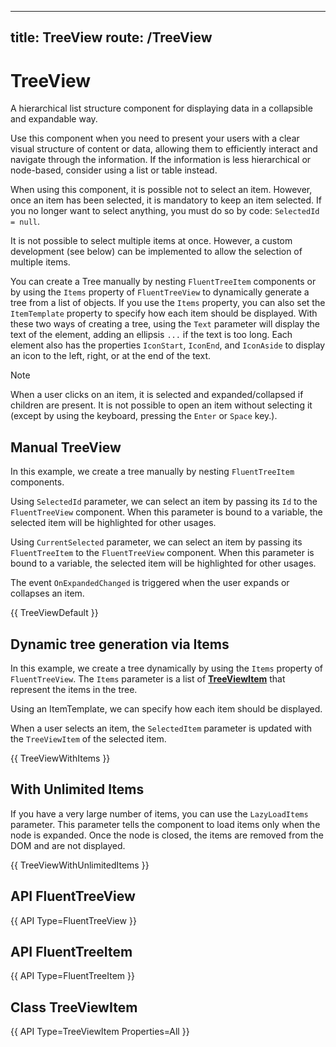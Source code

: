 
---
title: TreeView
route: /TreeView
---

# TreeView

A hierarchical list structure component for displaying data in a collapsible and expandable way.

Use this component when you need to present your users with a clear visual structure of content or data,
allowing them to efficiently interact and navigate through the information.
If the information is less hierarchical or node-based, consider using a list or table instead.

When using this component, it is possible not to select an item.
However, once an item has been selected, it is mandatory to keep an item selected.
If you no longer want to select anything, you must do so by code: `SelectedId = null`.

It is not possible to select multiple items at once. However, a custom development (see below) can be implemented to allow the selection of multiple items.

You can create a Tree manually by nesting `FluentTreeItem` components or by using the `Items` property of `FluentTreeView` to dynamically generate a tree from a list of objects.
If you use the `Items` property, you can also set the `ItemTemplate` property to specify how each item should be displayed.
With these two ways of creating a tree, using the `Text` parameter will display the text of the element, adding an ellipsis `...` if the text is too long.
Each element also has the properties `IconStart`, `IconEnd`, and `IconAside` to display an icon to the left, right, or at the end of the text.

> [!NOTE]
> When a user clicks on an item, it is selected and expanded/collapsed if children are present.
> It is not possible to open an item without selecting it (except by using the keyboard, pressing the `Enter` or `Space` key.).

## Manual TreeView

In this example, we create a tree manually by nesting `FluentTreeItem` components.

Using `SelectedId` parameter, we can select an item by passing its `Id` to the `FluentTreeView` component.
When this parameter is bound to a variable, the selected item will be highlighted for other usages.

Using `CurrentSelected` parameter, we can select an item by passing its `FluentTreeItem` to the `FluentTreeView` component.
When this parameter is bound to a variable, the selected item will be highlighted for other usages.

The event `OnExpandedChanged` is triggered when the user expands or collapses an item.

{{ TreeViewDefault }}

## Dynamic tree generation via Items

In this example, we create a tree dynamically by using the `Items` property of `FluentTreeView`.
The `Items` parameter is a list of [**TreeViewItem**](/TreeView#class-treeviewitem) that represent the items in the tree.

Using an ItemTemplate, we can specify how each item should be displayed.

When a user selects an item, the `SelectedItem` parameter is updated with the `TreeViewItem` of the selected item.

{{ TreeViewWithItems }}

## With Unlimited Items

If you have a very large number of items, you can use the `LazyLoadItems` parameter.
This parameter tells the component to load items only when the node is expanded.
Once the node is closed, the items are removed from the DOM and are not displayed.

{{ TreeViewWithUnlimitedItems }}

## API FluentTreeView

{{ API Type=FluentTreeView }}

## API FluentTreeItem

{{ API Type=FluentTreeItem }}

## Class TreeViewItem

{{ API Type=TreeViewItem Properties=All }}

